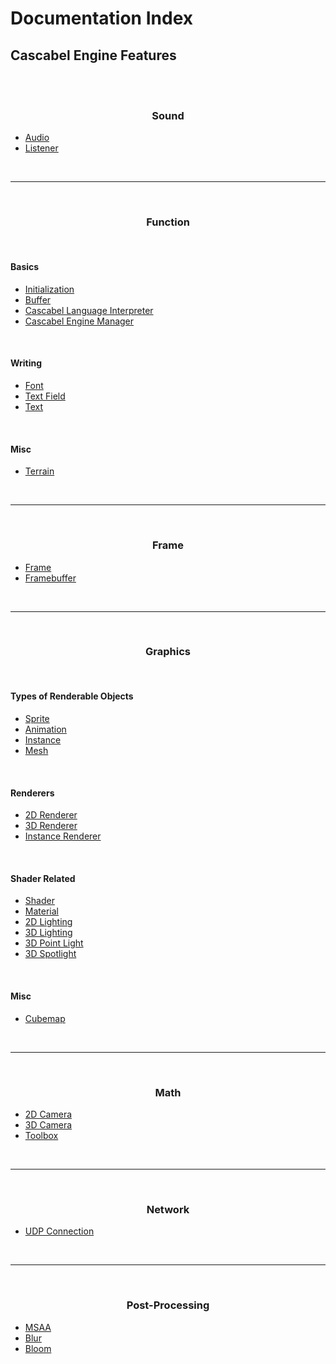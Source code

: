 # Documentation Index

## Cascabel Engine Features

<center>
<br><br>

### Sound

</center>

- [Audio](engine/audio.md)
- [Listener](engine/listener.md)

<center>
<br>

***

<br>

### Function

</center>

<br>

#### Basics
- [Initialization](engine/init.md)
- [Buffer](engine/buffer.md)
- [Cascabel Language Interpreter](engine/ccb_linpr.md)
- [Cascabel Engine Manager](engine/ccb_manager.md)

<br>

#### Writing
- [Font](engine/font.md)
- [Text Field](engine/text_field.md)
- [Text](engine/text.md)

<br>

#### Misc
- [Terrain](engine/terrain.md)

<center>
<br>

***

<br>

### Frame

</center>

- [Frame](engine/frame.md)
- [Framebuffer](engine/framebuffer.md)

<center>
<br>

***

<br>

### Graphics

</center>

<br>

#### Types of Renderable Objects
- [Sprite](engine/sprite.md)
- [Animation](engine/anim.md)
- [Instance](engine/instance.md)
- [Mesh](engine/mesh.md)

<br>

#### Renderers
- [2D Renderer](engine/renderer2d.md)
- [3D Renderer](engine/renderer3d.md)
- [Instance Renderer](engine/rendereri.md)

<br>

#### Shader Related
- [Shader](engine/shader.md)
- [Material](engine/material.md)
- [2D Lighting](engine/light2d.md)
- [3D Lighting](engine/light3d.md)
- [3D Point Light](engine/light_point3d.md)
- [3D Spotlight](engine/light_spot3d.md)

<br>

#### Misc
- [Cubemap](engine/cubemap.md)

<center>
<br>

***

<br>

### Math

</center>

- [2D Camera](engine/camera2d.md)
- [3D Camera](engine/camera3d.md)
- [Toolbox](engine/toolbox.md)

<center>
<br>

***

<br>

### Network

</center>

- [UDP Connection](engine/connectionUDP.md)

<center>
<br>

***

<br>

### Post-Processing

</center>

- [MSAA](engine/msaa.md)
- [Blur](engine/blur.md)
- [Bloom](engine/bloom.md)